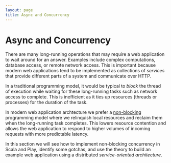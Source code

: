 ```yaml
---
layout: page
title: Async and Concurrency
---
```


# Async and Concurrency

There are many long-running operations that may require a web application to wait around for an answer. Examples include complex computations, database access, or remote network access. This is important because modern web applications tend to be implemented as collections of *services* that provide different parts of a system and communicate over HTTP.

In a traditional programming model, it would be typical to *block* the thread of execution while waiting for these long-running tasks such as network access to complete. This is inefficient as it ties up resources (threads or processes) for the duration of the task.

In modern web application archtecture we prefer a [non-blocking] programming model where we relinquish local resources and reclaim them when the long-running task completes. This lowers resource contention and allows the web application to respond to higher volumes of incoming requests with more predictable latency.

In this section we will see how to implement non-blocking concurrency in Scala and Play, identify some gotchas, and use the theory to build an example web application using a distributed *service-oriented architecture*.

[non-blocking]: http://en.wikipedia.org/wiki/Non-blocking_algorithm
